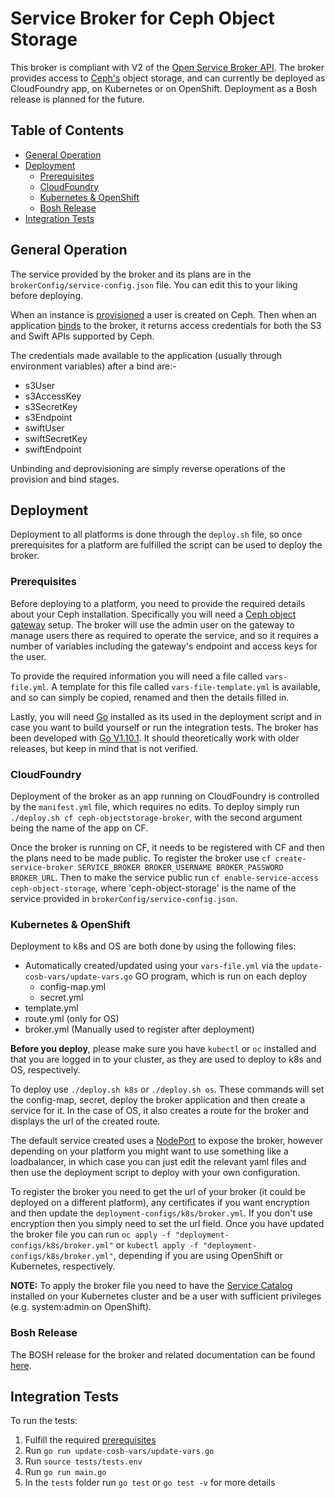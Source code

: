 # Service Broker for Ceph Object Storage

This broker is compliant with V2 of the [Open Service Broker API](https://www.openservicebrokerapi.org/). The broker provides access to [Ceph's](https://ceph.com/) object storage,
and can currently be deployed as CloudFoundry app, on Kubernetes or on OpenShift. Deployment as a Bosh release is planned for the future.

## Table of Contents

* [General Operation](#General-Operation)
* [Deployment](#Deployment)
  * [Prerequisites](#Prerequisites)
  * [CloudFoundry](#CloudFoundry)
  * [Kubernetes & OpenShift](#Kubernetes-&-OpenShift)
  * [Bosh Release](#Bosh-Release)
* [Integration Tests](#Integration-Tests)

<a name="General-Operation"></a>
## General Operation

The service provided by the broker and its plans are in the `brokerConfig/service-config.json` file. You can edit this to your liking before deploying.

When an instance is [provisioned](https://github.com/openservicebrokerapi/servicebroker/blob/master/spec.md#provisioning) a user is created on Ceph. Then when an
application [binds](https://github.com/openservicebrokerapi/servicebroker/blob/master/spec.md#binding) to the broker, it returns access credentials for both the S3 and Swift
APIs supported by Ceph.

The credentials made available to the application (usually through environment variables) after a bind are:-

* s3User
* s3AccessKey
* s3SecretKey
* s3Endpoint
* swiftUser
* swiftSecretKey
* swiftEndpoint

Unbinding and deprovisioning are simply reverse operations of the provision and bind stages.

<a name="Deployment"></a>
## Deployment

Deployment to all platforms is done through the `deploy.sh` file, so once prerequisites for a platform are fulfilled the script can be used to deploy the broker.

<a name="Prerequisites"></a>
### Prerequisites

Before deploying to a platform, you need to provide the required details about your Ceph installation. Specifically you will need a
[Ceph object gateway](http://docs.ceph.com/docs/master/radosgw/) setup. The broker will use the admin user on the gateway to manage users there as required to operate the
service, and so it requires a number of variables including the gateway's endpoint and access keys for the user.

To provide the required information you will need a file called `vars-file.yml`. A template for this file called `vars-file-template.yml` is available, and so can simply
be copied, renamed and then the details filled in.

Lastly, you will need [Go](https://golang.org/project/) installed as its used in the deployment script and in case you want to build yourself or run the integration tests.
The broker has been developed with [Go V1.10.1](https://golang.org/doc/go1.10). It should theoretically work with older releases, but keep in mind that is not verified.

<a name="CloudFoundry"></a>
### CloudFoundry

Deployment of the broker as an app running on CloudFoundry is controlled by the `manifest.yml` file, which requires no edits. To deploy simply
run `./deploy.sh cf ceph-objectstorage-broker`, with the second argument being the name of the app on CF.

Once the broker is running on CF, it needs to be registered with CF and then the plans need to be made public. To register the broker
use `cf create-service-broker SERVICE_BROKER BROKER_USERNAME BROKER_PASSWORD BROKER_URL`. Then to make the service public
run `cf enable-service-access ceph-object-storage`, where 'ceph-object-storage' is the name of the service provided in `brokerConfig/service-config.json`.

<a name="Kubernetes-&-OpenShift"></a>
### Kubernetes & OpenShift

Deployment to k8s and OS are both done by using the following files:

* Automatically created/updated using your `vars-file.yml` via the `update-cosb-vars/update-vars.go` GO program, which is run on each deploy
  * config-map.yml
  * secret.yml
* template.yml
* route.yml (only for OS)
* broker.yml (Manually used to register after deployment)

**Before you deploy**, please make sure you have `kubectl` or `oc` installed and that you are logged in to your cluster, as they are used to deploy to k8s and OS, respectively.

To deploy use `./deploy.sh k8s` or `./deploy.sh os`. These commands will set the config-map, secret, deploy the broker application and then create a service for it. In
the case of OS, it also creates a route for the broker and displays the url of the created route.

The default service created uses a [NodePort](https://kubernetes.io/docs/concepts/services-networking/service/#nodeport) to expose the broker, however depending on your
platform you might want to use something like a loadbalancer, in which case you can just edit the relevant yaml files and then use the deployment script to deploy with your
own configuration.

To register the broker you need to get the url of your broker (it could be deployed on a different platform), any certificates if you want encryption and then update
the `deployment-configs/k8s/broker.yml`. If you don't use encryption then you simply need to set the url field. Once you have updated the broker file
you can run `oc apply -f "deployment-configs/k8s/broker.yml"` or `kubectl apply -f "deployment-configs/k8s/broker.yml"`, depending if you are using OpenShift or
Kubernetes, respectively.

**NOTE:** To apply the broker file you need to have the [Service Catalog](https://kubernetes.io/docs/concepts/extend-kubernetes/service-catalog) installed on your Kubernetes
cluster and be a user with sufficient privileges (e.g. system:admin on OpenShift).

<a name="Bosh-Release"></a>
### Bosh Release

The BOSH release for the broker and related documentation can be found [here](https://github.com/icclab/ceph-objectstore-broker-boshrelease).

<a name="Integration-Tests"></a>
## Integration Tests

To run the tests:
1) Fulfill the required [prerequisites](#Prerequisites)
2) Run `go run update-cosb-vars/update-vars.go`
3) Run `source tests/tests.env`
4) Run `go run main.go`
5) In the `tests` folder run `go test` or `go test -v` for more details
